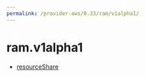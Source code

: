 ```yaml
---
permalink: /provider-aws/0.33/ram/v1alpha1/
---
```


# ram.v1alpha1



* [resourceShare](resourceShare.md)